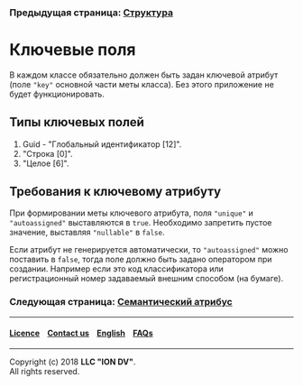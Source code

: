 ### Предыдущая страница: [Структура](/docs/ru/2_system_description/metadata_structure/meta_class/type_isstruct16.md)
# Ключевые поля
В каждом классе  обязательно должен быть задан ключевой атрибут  (поле `"key"` основной части меты класса). Без этого приложение не будет функционировать.

## Типы ключевых полей

1. Guid - "Глобальный идентификатор [12]". 
2. "Строка [0]". 
3. "Целое [6]". 

## Требования к ключевому атрибуту

При формировании меты ключевого атрибута,  поля `"unique"` и  `"autoassigned"`  выставляются в `true`. Необходимо запретить пустое значение, выставляя  `"nullable"` в `false`.

Если атрибут не генерируется автоматически, то `"autoassigned"` можно поставить в `false`, тогда поле должно быть задано оператором при создании. Например если это код  классификатора или регистрационный номер задаваемый внешним способом (на бумаге).  

### Следующая страница: [Семантический атрибус](/docs/ru/2_system_descriptionmetadata_structure/meta_class/semantic.md)
--------------------------------------------------------------------------  


 #### [Licence](/LICENCE.md) &ensp;  [Contact us](https://iondv.ru/index.html) &ensp;  [English](/docs/en/2_system_description/metadata_structure/meta_class/key.md) &ensp; [FAQs](/faqs.md)          



--------------------------------------------------------------------------  

Copyright (c) 2018 **LLC "ION DV"**.  
All rights reserved.  